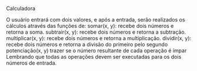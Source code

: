 Calculadora

O usuário entrará com dois valores, e após a entrada, serão realizados os cálculos através das funções de:
somar(x, y): recebe dois números e retorna a soma.
subtrair(x, y): recebe dois números e retorna a subtração.
multiplicar(x, y): recebe dois números e retorna a multiplicação.
dividir(x, y): recebe dois números e retorna a divisão do primeiro pelo segundo
potenciação(x, y)
trazer se o número resultante de cada operação é ímpar
Lembrando que todas as operações devem ser executadas para os dois números de entrada.

